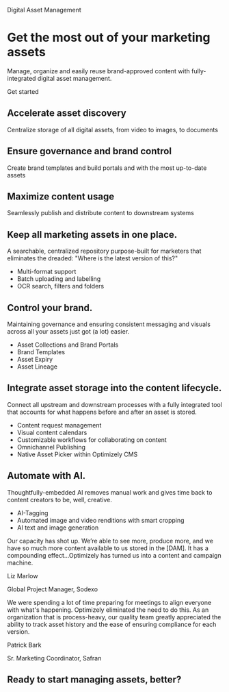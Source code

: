 Digital Asset Management

# Get the most out of your marketing assets

Manage, organize and easily reuse brand-approved content with fully-integrated
digital asset management.

Get started

## Accelerate asset discovery

Centralize storage of all digital assets, from video to images, to documents

## Ensure governance and brand control

Create brand templates and build portals and with the most up-to-date assets

## Maximize content usage

Seamlessly publish and distribute content to downstream systems

## Keep all marketing assets in one place.

A searchable, centralized repository purpose-built for marketers that eliminates
the dreaded: "Where is the latest version of this?"

- Multi-format support
- Batch uploading and labelling
- OCR search, filters and folders

## Control your brand.

Maintaining governance and ensuring consistent messaging and visuals across all
your assets just got (a lot) easier.

- Asset Collections and Brand Portals
- Brand Templates
- Asset Expiry
- Asset Lineage

## Integrate asset storage into the content lifecycle.

Connect all upstream and downstream processes with a fully integrated tool that
accounts for what happens before and after an asset is stored.

- Content request management
- Visual content calendars
- Customizable workflows for collaborating on content
- Omnichannel Publishing
- Native Asset Picker within Optimizely CMS

## Automate with AI.

Thoughtfully-embedded AI removes manual work and gives time back to content
creators to be, well, creative.

- AI-Tagging
- Automated image and video renditions with smart cropping
- AI text and image generation

Our capacity has shot up. We’re able to see more, produce more, and we have so
much more content available to us stored in the [DAM]. It has a compounding
effect…Optimizely has turned us into a content and campaign machine.

Liz Marlow

Global Project Manager, Sodexo

We were spending a lot of time preparing for meetings to align everyone with
what's happening. Optimizely eliminated the need to do this. As an organization
that is process-heavy, our quality team greatly appreciated the ability to track
asset history and the ease of ensuring compliance for each version.

Patrick Bark

Sr. Marketing Coordinator, Safran

## Ready to start managing assets, better?
